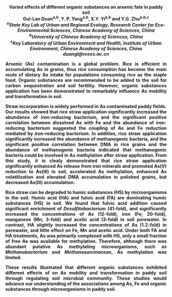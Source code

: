 <center><strong>Varied effects of different organic substances on arsenic fate in
paddy soil<strong>

<center><strong>Gui-Lan Duan<sup>a,b</sup></strong>, Y. P. Yang<sup>a,b</sup>, X.Y. Yi<sup>a,b</sup> and
Y.G. Zhu<sup>a,b,c</sup>

<center><i><sup>a</sup>State Key Lab of Urban and Regional Ecology, Research Center for Eco-Environmental Sciences, Chinese Academy of Sciences, China</i>

<center><i><sup>b</sup>University of Chinese Academy of Sciences, China</i>

<center><i><sup>c</sup>Key Laboratory of Urban Environment and Health, Institute of Urban Environment, Chinese Academy of Sciences, China</i>

<center><i>duangl@rcees.ac.cn</i>

<p style=text-align:justify>Arsenic (As) contamination is a global problem. Rice is efficient in
accumulating As in grains, thus rice consumption has become the main
route of dietary As intake for populations consuming rice as the staple
food. Organic substances are recommended to be added to the soil for
carbon sequestration and soil fertility. However, organic substances
application has been demonstrated to remarkably influence As mobility
and transformation in soil.

<p style=text-align:justify>Straw incorporation is widely performed in As contaminated paddy fields.
Our results showed that rice straw application significantly increased
the abundance of iron-reducing bacterium, and the significant positive
correlation between dissolved As with Fe and the abundance of
iron-reducing bacterium suggested the coupling of As and Fe reduction
mediated by iron-reducing bacterium. In addition, rice straw application
significantly increased the abundance of methanogenic bacteria, and the
significant positive correlation between DMA in rice grains and the
abundance of methanogenic bacteria indicated that methanogenic bacteria
could be involved in As methylation after straw application. From this
study, it is clealy demonstrated that rice straw application
significantly enhanced As release from iron minerals and promoted As(V)
reduction to As(III) in soil, accelerated As methylation, enhanced As volatilization and elevated DMA
accumulation in polished grains, but decreased As(III) accumulation.

<p style=text-align:justify>Rice straw can be degraded to humic substances (HS) by microorganisms in
the soil. Humic acid (HA) and fulvic acid (FA) are dominating humic
substances (HS) in soil. We found that fulvic acid addition caused
significant enrichment of <i>Desulfitobacterium</i> (41-fold), and
significantly increased the concentrations of As (12-fold), iron (Fe;
20-fold), manganese (Mn; 3-fold) and acetic acid (3-fold) in soil
porewater. In contrast, HA slightly increased the concentrations of As
(1.2-fold) in porewater, and little effect on Fe, Mn and acetic acid.
Under both FA and HA treatments, As was primarily complexed with HS,
only a small fraction of free As was available for methylation.
Therefore, although there was abundant putative As methylating
microorganisms, such as <i>Methanobacterium</i> and <i>Methanosarcinaceae</i>, As
methylation was limited.

<p style=text-align:justify>These results illustrated that different organic substances exhibited
different effects of on As mobility and transformation in paddy soil
through regulating soil microbial community. These studies would advance our understanding of the
associations among As, Fe and organic substances through microorganisms
in paddy soil.
